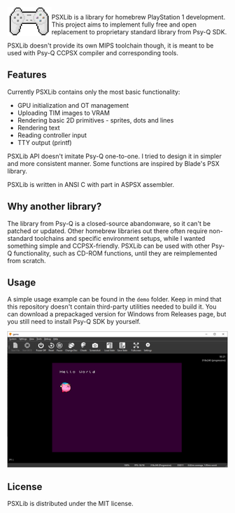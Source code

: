 <img align="left" alt="controller" src="https://raw.githubusercontent.com/gecko0307/psxlib/main/media/controller.png" height="66" />

PSXLib is a library for homebrew PlayStation 1 development. This project aims to implement fully free and open replacement to proprietary standard library from Psy-Q SDK.

PSXLib doesn't provide its own MIPS toolchain though, it is meant to be used with Psy-Q CCPSX compiler and corresponding tools.

## Features

Currently PSXLib contains only the most basic functionality:

- GPU initialization and OT management
- Uploading TIM images to VRAM
- Rendering basic 2D primitives - sprites, dots and lines
- Rendering text
- Reading controller input
- TTY output (printf)

PSXLib API doesn't imitate Psy-Q one-to-one. I tried to design it in simpler and more consistent manner. Some functions are inspired by Blade's PSX library.

PSXLib is written in ANSI C with part in ASPSX assembler.

## Why another library?

The library from Psy-Q is a closed-source abandonware, so it can't be patched or updated. Other homebrew libraries out there often require non-standard toolchains and specific environment setups, while I wanted something simple and CCPSX-friendly. PSXLib can be used with other Psy-Q functionality, such as CD-ROM functions, until they are reimplemented from scratch.

## Usage
A simple usage example can be found in the `demo` folder. Keep in mind that this repository doesn't contain third-party utilities needed to build it. You can download a prepackaged version for Windows from Releases page, but you still need to install Psy-Q SDK by yourself.

[![Demo](https://raw.githubusercontent.com/gecko0307/psxlib/main/media/demo.png)](https://raw.githubusercontent.com/gecko0307/psxlib/main/media/controller.png)

## License
PSXLib is distributed under the MIT license.

